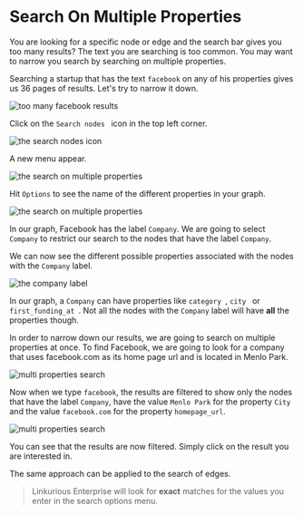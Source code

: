 # Search On Multiple Properties

You are looking for a specific node or edge and the search bar gives you too many results? The text you are searching is too common. You may want to narrow you search by searching on multiple properties.

Searching a startup that has the text ```facebook``` on any of his properties gives us 36 pages of results. Let's try to narrow it down.

![too many facebook results](https://dl.dropboxusercontent.com/s/yrdvvjir99q0910/68.png?dl=0)

Click on the  ```Search nodes ``` icon in the top left corner.

![the search nodes icon](https://dl.dropboxusercontent.com/s/dy6dt3qrx1v32uu/69.png?dl=0)

A new menu appear.

![the search on multiple properties](https://dl.dropboxusercontent.com/s/xrcml53id4gx3xu/70.png?dl=0)

Hit ```Options``` to see the name of the different properties in your graph.

![the search on multiple properties](https://dl.dropboxusercontent.com/s/bog5w0tdm64ukic/71.png?dl=0)

In our graph, Facebook has the label ```Company```. We are going to select ```Company``` to restrict our search to the nodes that have the label ```Company```.

We can now see the different possible properties associated with the nodes with the ```Company``` label.

![the company label](https://dl.dropboxusercontent.com/s/wtkhoy7drk1y7ri/72.png?dl=0)

In our graph, a ```Company``` can have properties like  ```category ```,  ```city ``` or  ```first_funding_at ```. Not all the nodes with the ```Company``` label will have **all** the properties though.

In order to narrow down our results, we are going to search on multiple properties at once. To find Facebook, we are going to look for a company that uses facebook.com as its home page url and is located in Menlo Park.

![multi properties search](https://dl.dropboxusercontent.com/s/ypa7vhlid87sblf/73.png?dl=0)

Now when we type ``facebook``, the results are filtered to show only the nodes that have the label ```Company```, have the value ```Menlo Park``` for the property ```City``` and the value ``facebook.com`` for the property ```homepage_url```.

![multi properties search](https://dl.dropboxusercontent.com/s/oc1zcemb7le2753/74.png?dl=0)

You can see that the results are now filtered. Simply click on the result you are interested in.

The same approach can be applied to the search of edges.

> Linkurious Enterprise will look for **exact** matches for the values you enter in the search options menu.
